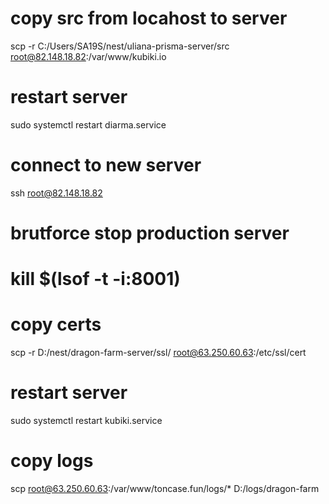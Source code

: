 # copy src from locahost to server

scp -r C:/Users/SA19S/nest/uliana-prisma-server/src root@82.148.18.82:/var/www/kubiki.io

# restart server

sudo systemctl restart diarma.service

# connect to new server
ssh root@82.148.18.82

# brutforce stop production server

# kill $(lsof -t -i:8001)

# copy certs

scp -r D:/nest/dragon-farm-server/ssl/ root@63.250.60.63:/etc/ssl/cert

# restart server

sudo systemctl restart kubiki.service

# copy logs
scp root@63.250.60.63:/var/www/toncase.fun/logs/* D:/logs/dragon-farm